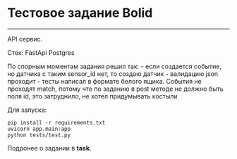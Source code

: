 # Тестовое задание Bolid
***
API сервис.

Стек: FastApi Postgres

По спорным моментам задания решил так:
    - если создается событие, но датчика с таким sensor_id нет, то создаю датчик
    - валидацию json проходит
    - тесты написал в формате белого ящика. События не проходят match, потому что по заданию в post методе не должно быть поля id, это затруднило, не хотел придумывать костыли

Для запуска:
```
pip install -r requirements.txt 
uvicorn app.main:app    
python tests/test.py
```

Подронее о задании в __task__.
